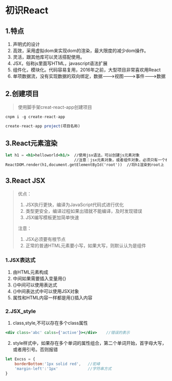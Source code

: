 # 初识React

## 1.特点

1. 声明式的设计
2. 高效，采用虚拟dom来实现dom的渲染，最大限度的减少dom操作。
3. 灵活，跟其他库可以灵活搭配使用。
4. JSX，俗称js里面写HTML，javascript语法扩展
5. 组件化，模块化。代码容易复用，2016年之前，大型项目非常喜欢用React
6. 单项数据流，没有实现数据的双向绑定，数据--->视图--->事件--->数据 

## 2.创建项目

> 使用脚手架creat-react-app创建项目

```js
cnpm i -g create-react-app
```

```js
create-react-app project(项目名称)
```

## 3.React元素渲染

```jsx
let h1 = <h1>helloworld<h1/>  //使用jsx语法，可以创建js元素对象
        					  //注意：jsx元素对象，或者组件对象，必须只有一个根元素
ReactDOM.render(h1,document.getElementById('root'))  //将h1渲染到root上	
```

## 3.React JSX

> 优点：
>
> 1. JSX执行更快，编译为JavaScript代码式进行优化
> 2. 类型更安全，编译过程如果出错就不能编译，及时发现错误
> 3. JSX编写模板更加简单快速
>
> 注意：
>
> 1. JSX必须要有根节点
> 2. 正常的普通HTML元素要小写，如果大写，则默认认为是组件

### 1.JSX表达式

1. 由HTML元素构成
2. 中间如果需要插入变量用{}
3. {}中间可以使用表达式
4. {}中间表达式中可以使用JSX对象
5. 属性和HTML内容一样都是用{}插入内容

### 2.JSX_style

1. class,style,不可以存在多个class属性

```jsx
<div class='abc' calss={'active'}></div>    //错误的表示
```

2. style样式中，如果存在多个单词的属性组合，第二个单词开始，首字母大写，或者用引号。否则报错

```jsx
let Excss = {
    borderBottom:'1px solid red',   //驼峰
    'margin-left':'1px'				//字符串方式
}
```

